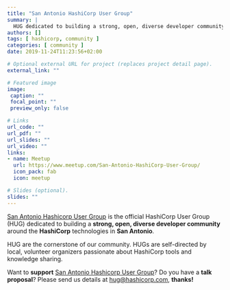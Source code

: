 ```yaml
---
title: "San Antonio HashiCorp User Group"
summary: |
  HUG dedicated to building a strong, open, diverse developer community around the Hashicorp technologies in San Antonio.
authors: []
tags: [ hashicorp, community ]
categories: [ community ]
date: 2019-11-24T11:23:56+02:00

# Optional external URL for project (replaces project detail page).
external_link: ""

# Featured image
image:
 caption: ""
 focal_point: ""
 preview_only: false

# Links
url_code: ""
url_pdf: ""
url_slides: ""
url_video: ""
links:
- name: Meetup
  url: https://www.meetup.com/San-Antonio-HashiCorp-User-Group/
  icon_pack: fab
  icon: meetup  

# Slides (optional).
slides: ""
---
```


[San Antonio Hashicorp User Group]( https://www.meetup.com/San-Antonio-HashiCorp-User-Group/) is the official HashiCorp User Group (HUG) dedicated to building a **strong, open, diverse developer community** around the **HashiCorp** technologies in **San Antonio**.

HUG are the cornerstone of our community. HUGs are self-directed by local, volunteer organizers passionate about HashiCorp tools and knowledge sharing. 

Want to **support** [San Antonio Hashicorp User Group]( https://www.meetup.com/San-Antonio-HashiCorp-User-Group/)? Do you have a **talk proposal**? Please send us details at [hug@hashicorp.com](mailto:hug@hashicorp.com), **thanks!**